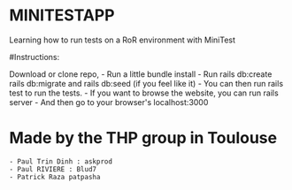 # MINITESTAPP
Learning how to run tests on a RoR environment with MiniTest

#Instructions:

Download or clone repo,
    - Run a little bundle install
    - Run rails db:create rails db:migrate and rails db:seed (if you feel like it)
    - You can then run rails test to run the tests.
    - If you want to browse the website, you can run rails server
    - And then go to your browser's localhost:3000

# Made by the THP group in Toulouse

    - Paul Trin Dinh : askprod
    - Paul RIVIERE : Blud7
    - Patrick Raza patpasha

